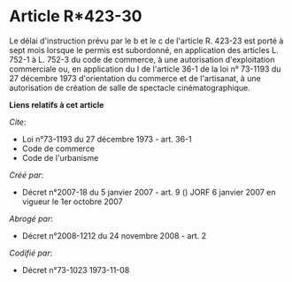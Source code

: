 # Article R*423-30

Le délai d'instruction prévu par le b et le c de l'article R. 423-23 est porté à sept mois lorsque le permis est subordonné,
en application des articles L. 752-1 à L. 752-3 du code de commerce, à une autorisation d'exploitation commerciale ou, en
application du I de l'article 36-1 de la loi n° 73-1193 du 27 décembre 1973 d'orientation du commerce et de l'artisanat, à
une autorisation de création de salle de spectacle cinématographique.

**Liens relatifs à cet article**

_Cite_:

  - Loi n°73-1193 du 27 décembre 1973 - art. 36-1
  - Code de commerce
  - Code de l'urbanisme

_Créé par_:

  - Décret n°2007-18 du 5 janvier 2007 - art. 9 () JORF 6 janvier 2007 en vigueur le 1er octobre 2007

_Abrogé par_:

  - Décret n°2008-1212 du 24 novembre 2008 - art. 2

_Codifié par_:

  - Décret n°73-1023 1973-11-08
